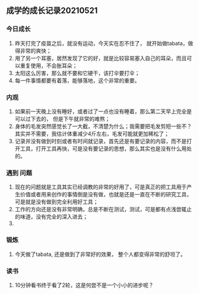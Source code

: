 ## 成学的成长记录20210521

### 今日成长

1. 昨天打完了疫苗之后，就没有运动，今天实在忍不住了， 就开始做tabata，做得非常的爽快；
2. 用了另一个耳塞，居然发现了它的好，就是比较容易塞入自己的耳朵，而且可以重复使用，不会胀耳朵；
3. 太阳这么厉害，那么就不要和它硬干，该打伞要打伞；
4. 每一件事情都要有着落，能够落地，这个非常的重要。

### 内观

1. 如果前一天晚上没有睡好，或者过了一点也没有睡着，那么第二天早上完全是可以过下去的， 但是下午就非常的难熬；
2. 身体的毛发突然感觉长了一大截，不清楚为什么；我需要把毛发剪短一些不？其实并不需要，我估计体重减少4斤左右，毛发可能就更加稀松了；
3. 记录并没有做到时刻或者有时间就记录，首先还是有要记录的内容，而不是打开工具，打开工具再快，可是没有要记录的思想，那么其实也是没有什么用处的。

### 遇到 问题

1. 现在的问题就是工具其实已经调教的非常的好用了，可是真正的把工具用于产生价值或者用来创作的事情倒是没有做，也就是还是一直在不断的研究工具，可是就是没有做到完全利用好工具；
2. 工作的方向还是没有非常明确，总是不断在测试，测试，可是都有点浅尝辄止的味道，没有完全的深入进去；
3. 

### 锻炼

1. 今天做了tabata, 还是做到了非常好的效果， 整个人都变得非常的舒坦了。

### 读书

1. 10分钟看书终于看了2轮，这是何尝不是一个小小的进步呢？